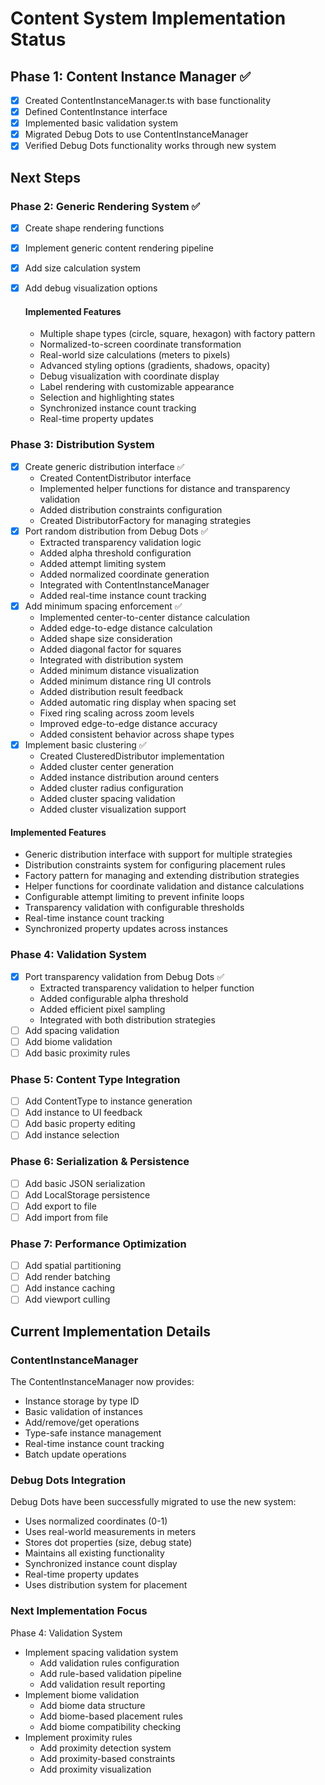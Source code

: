 # Content System Implementation Status

## Phase 1: Content Instance Manager ✅
- [x] Created ContentInstanceManager.ts with base functionality
- [x] Defined ContentInstance interface
- [x] Implemented basic validation system
- [x] Migrated Debug Dots to use ContentInstanceManager
- [x] Verified Debug Dots functionality works through new system

## Next Steps

### Phase 2: Generic Rendering System ✅
- [x] Create shape rendering functions
- [x] Implement generic content rendering pipeline
- [x] Add size calculation system
- [x] Add debug visualization options

    #### Implemented Features
    - Multiple shape types (circle, square, hexagon) with factory pattern
    - Normalized-to-screen coordinate transformation
    - Real-world size calculations (meters to pixels)
    - Advanced styling options (gradients, shadows, opacity)
    - Debug visualization with coordinate display
    - Label rendering with customizable appearance
    - Selection and highlighting states
    - Synchronized instance count tracking
    - Real-time property updates

### Phase 3: Distribution System
- [x] Create generic distribution interface ✅
  - Created ContentDistributor interface
  - Implemented helper functions for distance and transparency validation
  - Added distribution constraints configuration
  - Created DistributorFactory for managing strategies
- [x] Port random distribution from Debug Dots ✅
  - Extracted transparency validation logic
  - Added alpha threshold configuration
  - Added attempt limiting system
  - Added normalized coordinate generation
  - Integrated with ContentInstanceManager
  - Added real-time instance count tracking
- [x] Add minimum spacing enforcement ✅
  - Implemented center-to-center distance calculation
  - Added edge-to-edge distance calculation
  - Added shape size consideration
  - Added diagonal factor for squares
  - Integrated with distribution system
  - Added minimum distance visualization
  - Added minimum distance ring UI controls
  - Added distribution result feedback
  - Added automatic ring display when spacing set
  - Fixed ring scaling across zoom levels
  - Improved edge-to-edge distance accuracy
  - Added consistent behavior across shape types
- [x] Implement basic clustering ✅
  - Created ClusteredDistributor implementation
  - Added cluster center generation
  - Added instance distribution around centers
  - Added cluster radius configuration
  - Added cluster spacing validation
  - Added cluster visualization support

#### Implemented Features
- Generic distribution interface with support for multiple strategies
- Distribution constraints system for configuring placement rules
- Factory pattern for managing and extending distribution strategies
- Helper functions for coordinate validation and distance calculations
- Configurable attempt limiting to prevent infinite loops
- Transparency validation with configurable thresholds
- Real-time instance count tracking
- Synchronized property updates across instances

### Phase 4: Validation System
- [x] Port transparency validation from Debug Dots ✅
  - Extracted transparency validation to helper function
  - Added configurable alpha threshold
  - Added efficient pixel sampling
  - Integrated with both distribution strategies
- [ ] Add spacing validation
- [ ] Add biome validation
- [ ] Add basic proximity rules

### Phase 5: Content Type Integration
- [ ] Add ContentType to instance generation
- [ ] Add instance to UI feedback
- [ ] Add basic property editing
- [ ] Add instance selection

### Phase 6: Serialization & Persistence
- [ ] Add basic JSON serialization
- [ ] Add LocalStorage persistence
- [ ] Add export to file
- [ ] Add import from file

### Phase 7: Performance Optimization
- [ ] Add spatial partitioning
- [ ] Add render batching
- [ ] Add instance caching
- [ ] Add viewport culling

## Current Implementation Details

### ContentInstanceManager
The ContentInstanceManager now provides:
- Instance storage by type ID
- Basic validation of instances
- Add/remove/get operations
- Type-safe instance management
- Real-time instance count tracking
- Batch update operations

### Debug Dots Integration
Debug Dots have been successfully migrated to use the new system:
- Uses normalized coordinates (0-1)
- Uses real-world measurements in meters
- Stores dot properties (size, debug state)
- Maintains all existing functionality
- Synchronized instance count display
- Real-time property updates
- Uses distribution system for placement

### Next Implementation Focus
Phase 4: Validation System
- Implement spacing validation system
  - Add validation rules configuration
  - Add rule-based validation pipeline
  - Add validation result reporting
- Implement biome validation
  - Add biome data structure
  - Add biome-based placement rules
  - Add biome compatibility checking
- Implement proximity rules
  - Add proximity detection system
  - Add proximity-based constraints
  - Add proximity visualization
